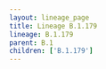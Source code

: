 ```yaml
---
layout: lineage_page
title: Lineage B.1.179
lineage: B.1.179
parent: B.1
children: ['B.1.179']
---
```


